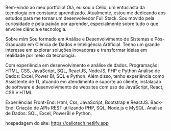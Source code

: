 Bem-vindo ao meu portfólio! Olá, eu sou o Célio, um entusiasta da tecnologia em constante aprendizado. Atualmente, estou me dedicando aos estudos para me tornar um desenvolvedor Full Stack. Sou movido pela curiosidade e pela paixão por aprender, especialmente sobre tudo o que envolve ciência e tecnologia.

Sobre mim Sou formado em Análise e Desenvolvimento de Sistemas e Pós-Graduado em Ciência de Dados e Inteligência Artificial. Tenho um grande interesse em explorar soluções inovadoras e transformar ideias em realidade por meio da tecnologia.

Com experiência em desenvolvimento e análise de dados. Programação: HTML, CSS, JavaScript, SQL, ReactJS, NodeJS, PHP e Python Análise de Dados: Excel, Power BI, SQL e Python. Além disso, tenho experiência como Assistente de TI, atuando em atendimento e suporte ao cliente, instalação de software e desenvolvimento de websites com uso de JavaScript, React, CSS e HTML

Experiências Front-End: Html, Css, JavaScript, Bootstrap e ReactJS. Back-End: Criação de APIs REST utilizando PHP, SQL, Node.js e MySQL. Analise de Dados: SQL, Excel, PowerBI e Python.

hospedagem do site: https://celiotech.netlify.app
